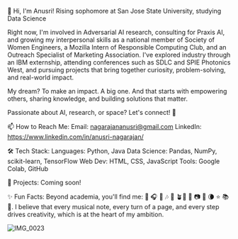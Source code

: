 👋 Hi, I'm Anusri!
Rising sophomore at San Jose State University, studying Data Science

Right now, I'm involved in Adversarial AI research, consulting for Praxis AI, and growing my interpersonal skills as a national member of Society of Women Engineers, a Mozilla Intern of Responsible Computing Club, and an Outreach Specialist of Marketing Association. I've explored industry through an IBM externship, attending conferences such as SDLC and SPIE Photonics West, and pursuing projects that bring together curiosity, problem-solving, and real-world impact. 

My dream? To make an impact. A big one. And that starts with empowering others, sharing knowledge, and building solutions that matter. 

Passionate about AI, research, or space? Let's connect! 💫

📫 How to Reach Me:
Email: nagarajananusri@gmail.com
LinkedIn: https://www.linkedin.com/in/anusri-nagarajan/

🛠 Tech Stack:
Languages: Python, Java
Data Science: Pandas, NumPy, scikit-learn, TensorFlow
Web Dev: HTML, CSS, JavaScript
Tools: Google Colab, GitHub

🚀 Projects: Coming soon! 

✨ Fun Facts:
Beyond academia, you'll find me: 🎹 🎧 🎤 🎶 🧩 🪴🌲 🌅 📷 🔭 🌘 ⭐️ 📚 📝. I believe that every musical note, every turn of a page, and every step drives creativity, which is at the heart of my ambition. 

![IMG_0023](https://github.com/user-attachments/assets/798a5b76-a015-41a4-9c33-fcf4f47695a5)
